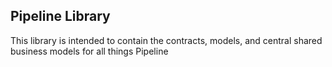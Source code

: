 ## Pipeline Library
This library is intended to contain the contracts, models, and 
central shared business models for all things Pipeline